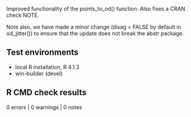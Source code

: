 Improved functionality of the points_to_od() function.
Also fixes a CRAN check NOTE.

Note also, we have made a minor change (disag = FALSE by default in od_jitter())
to ensure that the update does not break the abstr package.

## Test environments
* local R installation, R 4.1.3
* win-builder (devel)

## R CMD check results

0 errors | 0 warnings | 0 notes
